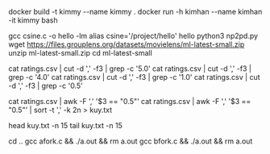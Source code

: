 <!-- COMMAND LISTS -->
docker build -t kimmy --name kimmy .
docker run -h kimhan --name kimhan -it kimmy bash

gcc csine.c -o hello -lm
alias csine='/project/hello'
hello
python3 np2pd.py
wget https://files.grouplens.org/datasets/movielens/ml-latest-small.zip
unzip ml-latest-small.zip
cd ml-latest-small

cat ratings.csv | cut -d ',' -f3 | grep -c '5.0'
cat ratings.csv | cut -d ',' -f3 | grep -c '4.0'
cat ratings.csv | cut -d ',' -f3 | grep -c '1.0'
cat ratings.csv | cut -d ',' -f3 | grep -c '0.5'

cat ratings.csv | awk -F ',' '$3 == "0.5"'
cat ratings.csv | awk -F ',' '$3 == "0.5"' | sort -t ',' -k 2n > kuy.txt

head kuy.txt -n 15
tail kuy.txt -n 15

cd ..
gcc afork.c && ./a.out && rm a.out
gcc bfork.c && ./a.out && rm a.out
